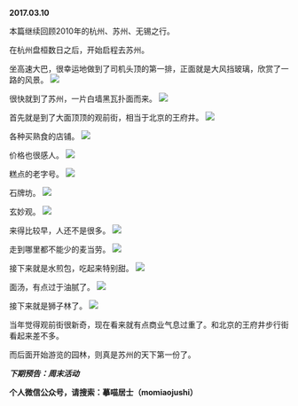 
          
**2017.03.10**

本篇继续回顾2010年的杭州、苏州、无锡之行。

在杭州盘桓数日之后，开始启程去苏州。

坐高速大巴，很幸运地做到了司机头顶的第一排，正面就是大风挡玻璃，欣赏了一路的风景。
![](http://upload-images.jianshu.io/upload_images/51001-e64b59994c0fd00e.jpg)


很快就到了苏州，一片白墙黑瓦扑面而来。
![](http://upload-images.jianshu.io/upload_images/51001-a474f490d2032365.jpg)


首先就是到了大面顶顶的观前街，相当于北京的王府井。
![](http://upload-images.jianshu.io/upload_images/51001-54567fd213b17b27.jpg)


各种买熟食的店铺。
![](http://upload-images.jianshu.io/upload_images/51001-8ec700a459b222f0.jpg)


价格也很感人。
![](http://upload-images.jianshu.io/upload_images/51001-dd93befda003e720.jpg)


糕点的老字号。
![](http://upload-images.jianshu.io/upload_images/51001-82d957f2d78cdc33.jpg)


石牌坊。
![](http://upload-images.jianshu.io/upload_images/51001-6b75776ff29fd2b3.jpg)


玄妙观。
![](http://upload-images.jianshu.io/upload_images/51001-9af8ddb905d0a272.jpg)


来得比较早，人还不是很多。
![](http://upload-images.jianshu.io/upload_images/51001-ebff164cf3382768.jpg)


走到哪里都不能少的麦当劳。
![](http://upload-images.jianshu.io/upload_images/51001-f5d29295f38604b2.jpg)


接下来就是水煎包，吃起来特别甜。
![](http://upload-images.jianshu.io/upload_images/51001-34344ef210c46bbe.jpg)


面汤，有点过于油腻了。
![](http://upload-images.jianshu.io/upload_images/51001-5b5255f12b8bd999.jpg)


接下来就是狮子林了。
![](http://upload-images.jianshu.io/upload_images/51001-2d1ca4d5c6949849.jpg)


当年觉得观前街很新奇，现在看来就有点商业气息过重了。和北京的王府井步行街看起来差不多。

而后面开始游览的园林，则真是苏州的天下第一份了。


***下期预告：周末活动***


**个人微信公众号，请搜索：摹喵居士（momiaojushi）**

        